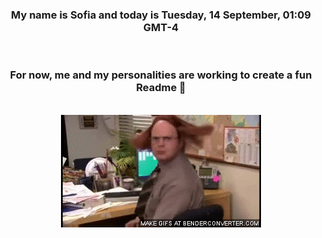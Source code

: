 


<div align="center">
<h3 >My name is Sofia and today is Tuesday, 14 September, 01:09 GMT-4</h3><br>
<h3 >For now, me and my personalities are working to create a fun Readme 👋
</h3><br>
<img src='img/dwight.gif' alt='working...'/>
</div>
